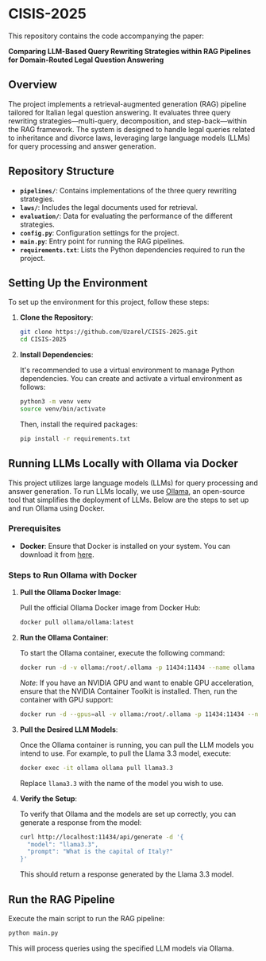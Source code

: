 # CISIS-2025

This repository contains the code accompanying the paper:

**Comparing LLM-Based Query Rewriting Strategies within RAG Pipelines for Domain-Routed Legal Question Answering**

## Overview

The project implements a retrieval-augmented generation (RAG) pipeline tailored for Italian legal question answering. It evaluates three query rewriting strategies—multi-query, decomposition, and step-back—within the RAG framework. The system is designed to handle legal queries related to inheritance and divorce laws, leveraging large language models (LLMs) for query processing and answer generation.

## Repository Structure

- **`pipelines/`**: Contains implementations of the three query rewriting strategies.
- **`laws/`**: Includes the legal documents used for retrieval.
- **`evaluation/`**: Data for evaluating the performance of the different strategies.
- **`config.py`**: Configuration settings for the project.
- **`main.py`**: Entry point for running the RAG pipelines.
- **`requirements.txt`**: Lists the Python dependencies required to run the project.

## Setting Up the Environment

To set up the environment for this project, follow these steps:

1. **Clone the Repository**:

   ```bash
   git clone https://github.com/Uzarel/CISIS-2025.git
   cd CISIS-2025
   ```

2. **Install Dependencies**:

   It's recommended to use a virtual environment to manage Python dependencies. You can create and activate a virtual environment as follows:

   ```bash
   python3 -m venv venv
   source venv/bin/activate
   ```

   Then, install the required packages:

   ```bash
   pip install -r requirements.txt
   ```

## Running LLMs Locally with Ollama via Docker

This project utilizes large language models (LLMs) for query processing and answer generation. To run LLMs locally, we use [Ollama](https://ollama.com/), an open-source tool that simplifies the deployment of LLMs. Below are the steps to set up and run Ollama using Docker.

### Prerequisites

- **Docker**: Ensure that Docker is installed on your system. You can download it from [here](https://www.docker.com/products/docker-desktop).

### Steps to Run Ollama with Docker

1. **Pull the Ollama Docker Image**:

   Pull the official Ollama Docker image from Docker Hub:

   ```bash
   docker pull ollama/ollama:latest
   ```

2. **Run the Ollama Container**:

   To start the Ollama container, execute the following command:

   ```bash
   docker run -d -v ollama:/root/.ollama -p 11434:11434 --name ollama ollama/ollama
   ```

   *Note*: If you have an NVIDIA GPU and want to enable GPU acceleration, ensure that the NVIDIA Container Toolkit is installed. Then, run the container with GPU support:

   ```bash
   docker run -d --gpus=all -v ollama:/root/.ollama -p 11434:11434 --name ollama ollama/ollama
   ```

3. **Pull the Desired LLM Models**:

   Once the Ollama container is running, you can pull the LLM models you intend to use. For example, to pull the Llama 3.3 model, execute:

   ```bash
   docker exec -it ollama ollama pull llama3.3
   ```

   Replace `llama3.3` with the name of the model you wish to use.

4. **Verify the Setup**:

   To verify that Ollama and the models are set up correctly, you can generate a response from the model:

   ```bash
   curl http://localhost:11434/api/generate -d '{
     "model": "llama3.3",
     "prompt": "What is the capital of Italy?"
   }'
   ```

   This should return a response generated by the Llama 3.3 model.

## Run the RAG Pipeline

Execute the main script to run the RAG pipeline:

   ```bash
   python main.py
   ```

This will process queries using the specified LLM models via Ollama.

